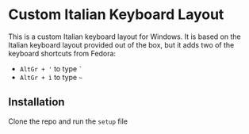 # Custom Italian Keyboard Layout

This is a custom Italian keyboard layout for Windows. It is based on the Italian keyboard layout provided out of the box, but it adds two of the keyboard shortcuts from Fedora:

- `AltGr + '` to type `` ` ``
- `AltGr + ì` to type `~`

## Installation

Clone the repo and run the `setup` file

